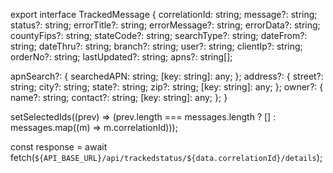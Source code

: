 export interface TrackedMessage {
  correlationId: string;
  message?: string;
  status?: string;
  errorTitle?: string;
  errorMessage?: string;
  errorData?: string;
  countyFips?: string;
  stateCode?: string;
  searchType?: string;
  dateFrom?: string;
  dateThru?: string;
  branch?: string;
  user?: string;
  clientIp?: string;
  orderNo?: string;
  lastUpdated?: string;
  apns?: string[];

  apnSearch?: {
    searchedAPN: string;
    [key: string]: any;
  };
  address?: {
    street?: string;
    city?: string;
    state?: string;
    zip?: string;
    [key: string]: any;
  };
  owner?: {
    name?: string;
    contact?: string;
    [key: string]: any;
  };
}

setSelectedIds((prev) => (prev.length === messages.length ? [] : messages.map((m) => m.correlationId)));

const response = await fetch(`${API_BASE_URL}/api/trackedstatus/${data.correlationId}/details`);

